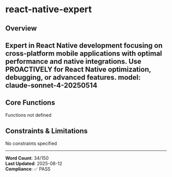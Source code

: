 # react-native-expert

## Overview

Expert in React Native development focusing on cross-platform mobile applications with optimal performance and native integrations. Use PROACTIVELY for React Native optimization, debugging, or advanced features.
model: claude-sonnet-4-20250514
---

## Core Functions

Functions not defined

## Constraints & Limitations

No constraints specified



---
**Word Count**: 34/150  
**Last Updated**: 2025-08-12  
**Compliance**: ✅ PASS